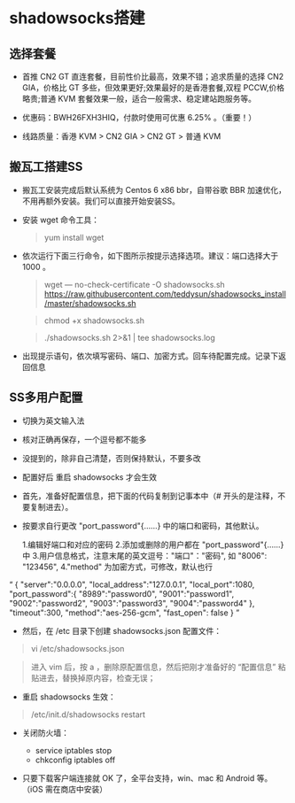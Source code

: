 # shadowsocks搭建

## 选择套餐

  + 首推 CN2 GT 直连套餐，目前性价比最高，效果不错；追求质量的选择 CN2 GIA，价格比 GT 多些，但效果更好;效果最好的是香港套餐,双程 PCCW,价格略贵;普通 KVM 套餐效果一般，适合一般需求、稳定建站跑服务等。
  
  + 优惠码：BWH26FXH3HIQ，付款时使用可优惠 6.25% 。（重要！）
  
  + 线路质量：香港 KVM > CN2 GIA > CN2 GT > 普通 KVM

## 搬瓦工搭建SS
  + 搬瓦工安装完成后默认系统为 Centos 6 x86 bbr，自带谷歌 BBR 加速优化，不用再额外安装。我们可以直接开始安装SS。
  
  + 安装 wget 命令工具：
    > yum install wget
    
  + 依次运行下面三行命令，如下图所示按提示选择选项。建议：端口选择大于 1000 。
    > wget — no-check-certificate -O shadowsocks.sh https://raw.githubusercontent.com/teddysun/shadowsocks_install/master/shadowsocks.sh
    
    > chmod +x shadowsocks.sh
    
    > ./shadowsocks.sh 2>&1 | tee shadowsocks.log
  + 出现提示语句，依次填写密码、端口、加密方式。回车待配置完成。记录下返回信息
  
## SS多用户配置 
  
  + 切换为英文输入法
  
  + 核对正确再保存，一个逗号都不能多
  
  + 没提到的，除非自己清楚，否则保持默认，不要多改
  
  + 配置好后 重启 shadowsocks 才会生效
  
  + 首先，准备好配置信息，把下面的代码复制到记事本中（# 开头的是注释，不要复制进去）。
  
  + 按要求自行更改 "port\_password"{……} 中的端口和密码，其他默认。
  
    1.编辑好端口和对应的密码
    2.添加或删除的用户都在 "port_password"{……} 中
    3.用户信息格式，注意末尾的英文逗号："端口"："密码",  如 "8006": "123456",
4."method" 为加密方式，可修改，默认也行
  
   “ {
      "server":"0.0.0.0",
      "local_address":"127.0.0.1",
      "local_port":1080,
      "port_password":{
           "8989":"password0",
           "9001":"password1",
           "9002":"password2",
           "9003":"password3",
           "9004":"password4"
      },
      "timeout":300,
      "method":"aes-256-gcm",
      "fast_open": false
    } ”

+ 然后，在 /etc 目录下创建 shadowsocks.json 配置文件：

 > vi /etc/shadowsocks.json

 > 进入 vim 后，按 a ，删除原配置信息，然后把刚才准备好的 “配置信息” 粘贴进去，替换掉原内容，检查无误；

+ 重启 shadowsocks 生效：
 
 > /etc/init.d/shadowsocks restart
 
+ 关闭防火墙：
  + service iptables stop
  + chkconfig iptables off
 
 
 + 只要下载客户端连接就 OK 了，全平台支持，win、mac 和 Android 等。（iOS 需在商店中安装）
